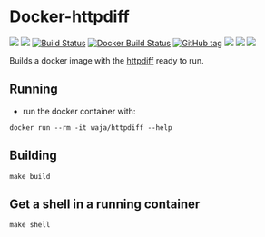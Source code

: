 # Docker-httpdiff

[![](https://images.microbadger.com/badges/version/waja/httpdiff.svg)](https://hub.docker.com/r/waja/httpdiff/)
[![](https://images.microbadger.com/badges/image/waja/httpdiff.svg)](https://hub.docker.com/r/waja/httpdiff/)
[![Build Status](https://travis-ci.org/Cyconet/docker-httpdiff.svg?branch=development)](https://travis-ci.org/Cyconet/docker-httpdiff)
[![Docker Build Status](https://img.shields.io/docker/build/waja/httpdiff.svg)](https://hub.docker.com/r/waja/httpdiff/)
[![GitHub tag](https://img.shields.io/github/tag/Cyconet/docker-httpdiff.svg)](https://github.com/Cyconet/docker-httpdiff/tags)
[![](https://img.shields.io/docker/pulls/waja/httpdiff.svg)](https://hub.docker.com/r/waja/httpdiff/)
[![](https://img.shields.io/docker/stars/waja/httpdiff.svg)](https://hub.docker.com/r/waja/httpdiff/)
[![](https://img.shields.io/docker/automated/waja/httpdiff.svg)](https://hub.docker.com/r/waja/httpdiff/)

Builds a docker image with the [httpdiff](https://github.com/jgrahamc/httpdiff) ready to run.

Running
-------

- run the docker container with:

```
docker run --rm -it waja/httpdiff --help 
```

Building
--------

```
make build
```

Get a shell in a running container
----------------------------------

```
make shell
```
